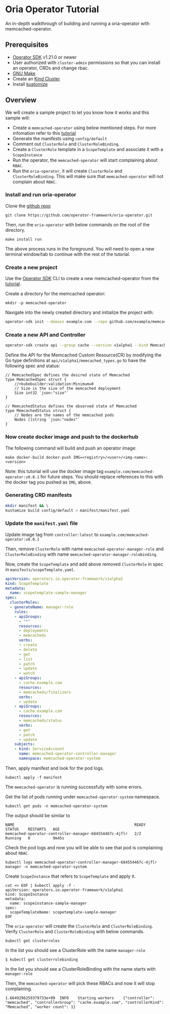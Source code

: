 # Oria Operator Tutorial

An in-depth walkthrough of building and running a oria-operator with memcached-operator.

## Prerequisites

- [Operator SDK](https://sdk.operatorframework.io/docs/installation/) v1.21.0 or newer
- User authorized with `cluster-admin` permissions so that you can install an operator, CRDs and change rbac.
- [GNU Make](https://www.gnu.org/software/make/)
- Create an [Kind Cluster](https://kind.sigs.k8s.io/)
- Install [kustomize](https://kubectl.docs.kubernetes.io/installation/kustomize/)

## Overview

We will create a sample project to let you know how it works and this sample will:

- Create a `memcached-operator` using below mentioned steps. For more infomation refer to this [tutorial](https://sdk.operatorframework.io/docs/building-operators/golang/tutorial/)
- Generate the manifests using `config/default`
- Comment out `ClusterRole` and `ClusterRoleBinding`. 
- Create a `ClusterRole` template in a `ScopeTemplate` and associate it with a `ScopeInstance`
- Run the operator, the `memcached-operator` will start complaining about `RBAC`.
- Run the `oria-operator`, it will create `ClusterRole` and `ClusterRoleBinding`. This will make sure that `memcached-operator` will not complain about `RBAC`. 

### Install and run oria-operator

Clone the [github repo](https://github.com/operator-framework/oria-operator.git)

```
git clone https://github.com/operator-framework/oria-operator.git
```

Then, run the `oria-operator` with below commands on the root of the directory.

```
make install run
```

The above process runs in the foreground. You will need to open a new terminal window/tab to continue with the rest of the tutorial.

### Create a new project

Use the [Operator SDK](https://sdk.operatorframework.io/docs/installation/) CLI to create a new memcached-operator from the [tutorial](https://sdk.operatorframework.io/docs/building-operators/golang/tutorial/).

Create a directory for the memcached operator:

```
mkdir -p memcached-operator
```

Navigate into the newly created directory and initialize the project with:

```sh
operator-sdk init --domain example.com --repo github.com/example/memcached-operator
```

### Create a new API and Controller 

```sh
operator-sdk create api --group cache --version v1alpha1 --kind Memcached --resource --controller
```

Define the API for the Memcached Custom Resource(CR) by modifying the Go type definitions at `api/v1alpha1/memcached_types.go` to have the following spec and status:

```
// MemcachedSpec defines the desired state of Memcached
type MemcachedSpec struct {
	//+kubebuilder:validation:Minimum=0
	// Size is the size of the memcached deployment
	Size int32 `json:"size"`
}

// MemcachedStatus defines the observed state of Memcached
type MemcachedStatus struct {
	// Nodes are the names of the memcached pods
	Nodes []string `json:"nodes"`
}
```

### Now create docker image and push to the dockerhub

The following command will build and push an operator image:

```
make docker-build docker-push IMG=<registry>/<user>/<img-name>:<version>
```

Note:  this tutorial will use the docker image tag `example.com/memcached-operator:v0.0.1` for future steps.  You should replace references to this with the docker tag you pushed as `IMG`, above.

### Generating CRD manifests 

```sh
mkdir manifest && \ 
kustomize build config/default > manifest/manifest.yaml
```

### Update the `manifest.yaml` file

Update image tag from `controller:latest` to `example.com/memcached-operator:v0.0.1`

Then, remove `ClusterRole` with name `memcached-operator-manager-role` and `ClusterRoleBinding` with name `memcached-operator-manager-rolebinding`.

Now, create the `ScopeTemplate` and add above removed `ClusterRole` in spec in `manifests/scopeTemplate.yaml`.

```yaml
apiVersion: operators.io.operator-framework/v1alpha1
kind: ScopeTemplate
metadata:
  name: scopetemplate-sample-manager
spec:
  clusterRoles:
  - generateName: manager-role
    rules:
    - apiGroups:
      - "*"
      resources:
      - deployments
      - memcacheds
      verbs:
      - create
      - delete
      - get
      - list
      - patch
      - update
      - watch
    - apiGroups:
      - cache.example.com
      resources:
      - memcacheds/finalizers
      verbs:
      - update
    - apiGroups:
      - cache.example.com
      resources:
      - memcacheds/status
      verbs:
      - get
      - patch
      - update
    subjects:
    - kind: ServiceAccount
      name: memcached-operator-controller-manager
      namespace: memcached-operator-system
```

Then, apply manifest and look for the pod logs.

```
kubectl apply -f manifest
```

The `memcached-operator` is running successfully with some errors. 

Get the list of pods running under `memcached-operator-system` namespace.

```
kubectl get pods -n memcached-operator-system
```

The output should be similar to

```
NAME                                                     READY   STATUS    RESTARTS   AGE
memcached-operator-controller-manager-684554467c-4jflr   2/2     Running   0          9m45s
```

Check the pod logs and now you will be able to see that pod is complaining about `RBAC`.

```
kubectl logs memcached-operator-controller-manager-684554467c-4jflr manager -n memcached-operator-system
```

Create `ScopeInstance` that refers to `ScopeTemplate` and apply it.

```
cat << EOF | kubectl apply -f -
apiVersion: operators.io.operator-framework/v1alpha1
kind: ScopeInstance
metadata:
  name: scopeinstance-sample-manager
spec:
  scopeTemplateName: scopetemplate-sample-manager
EOF
```

The `oria-operator` will create the `ClusterRole` and `ClusterRoleBinding`. Verify `ClusterRole` and `ClusterRoleBinding` with below commands.

```
kubectl get clusterroles
```

In the list you should see a ClusterRole with the name `manager-role`

```
$ kubectl get clusterrolebinding
```

In the list you should see a ClusterRoleBinding with the name starts with `manager-role`

Then, the `memcached-operator` will pick these RBACs and now it will stop complaining.

```
1.6649296259379733e+09	INFO	Starting workers	{"controller": "memcached", "controllerGroup": "cache.example.com", "controllerKind": "Memcached", "worker count": 1}
```